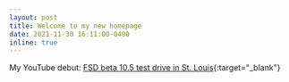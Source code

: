 ```yaml
---
layout: post
title: Welcome to my new homepage
date: 2021-11-30 16:11:00-0400
inline: true
---
```


My YouTube debut: [FSD beta 10.5 test drive in St. Louis](https://www.youtube.com/watch?v=JAGmV5WkZjA){:target="\_blank"}
